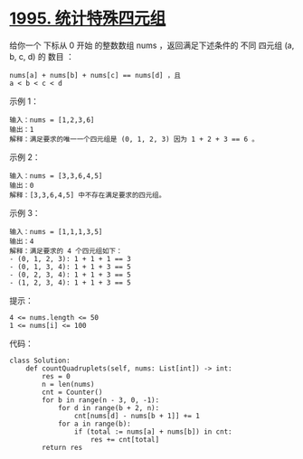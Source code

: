 # [1995. 统计特殊四元组](https://leetcode.cn/problems/count-special-quadruplets/)

给你一个 下标从 0 开始 的整数数组 nums ，返回满足下述条件的 不同 四元组 (a, b, c, d) 的 数目 ：
```
nums[a] + nums[b] + nums[c] == nums[d] ，且
a < b < c < d
```

示例 1：
```
输入：nums = [1,2,3,6]
输出：1
解释：满足要求的唯一一个四元组是 (0, 1, 2, 3) 因为 1 + 2 + 3 == 6 。
```
示例 2：
```
输入：nums = [3,3,6,4,5]
输出：0
解释：[3,3,6,4,5] 中不存在满足要求的四元组。
```
示例 3：
```
输入：nums = [1,1,1,3,5]
输出：4
解释：满足要求的 4 个四元组如下：
- (0, 1, 2, 3): 1 + 1 + 1 == 3
- (0, 1, 3, 4): 1 + 1 + 3 == 5
- (0, 2, 3, 4): 1 + 1 + 3 == 5
- (1, 2, 3, 4): 1 + 1 + 3 == 5
```

提示：
```
4 <= nums.length <= 50
1 <= nums[i] <= 100
```

代码：
```python3
class Solution:
    def countQuadruplets(self, nums: List[int]) -> int:
        res = 0
        n = len(nums)
        cnt = Counter()
        for b in range(n - 3, 0, -1):
            for d in range(b + 2, n):
                cnt[nums[d] - nums[b + 1]] += 1
            for a in range(b):
                if (total := nums[a] + nums[b]) in cnt:
                    res += cnt[total]
        return res
```